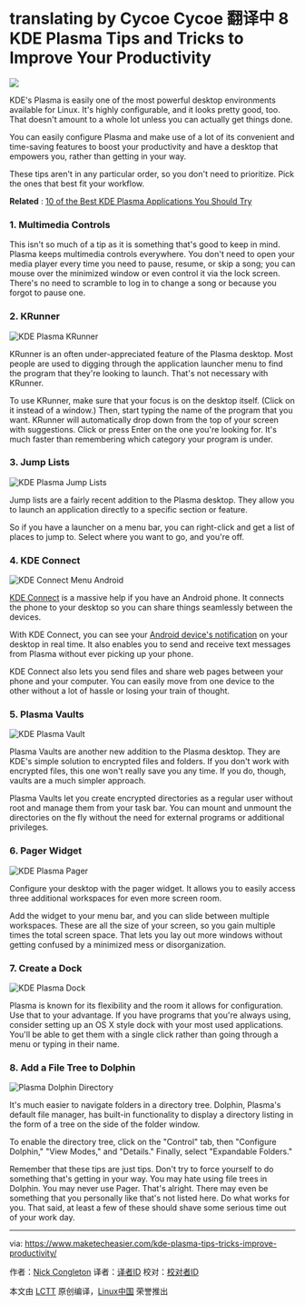 translating by Cycoe
Cycoe 翻译中
8 KDE Plasma Tips and Tricks to Improve Your Productivity
======

![](https://www.maketecheasier.com/assets/uploads/2018/01/kde-plasma-desktop-featured.jpg)

KDE's Plasma is easily one of the most powerful desktop environments available for Linux. It's highly configurable, and it looks pretty good, too. That doesn't amount to a whole lot unless you can actually get things done.

You can easily configure Plasma and make use of a lot of its convenient and time-saving features to boost your productivity and have a desktop that empowers you, rather than getting in your way.

These tips aren't in any particular order, so you don't need to prioritize. Pick the ones that best fit your workflow.

 **Related** : [10 of the Best KDE Plasma Applications You Should Try][1]

### 1. Multimedia Controls

This isn't so much of a tip as it is something that's good to keep in mind. Plasma keeps multimedia controls everywhere. You don't need to open your media player every time you need to pause, resume, or skip a song; you can mouse over the minimized window or even control it via the lock screen. There's no need to scramble to log in to change a song or because you forgot to pause one.

### 2. KRunner

![KDE Plasma KRunner][2]

KRunner is an often under-appreciated feature of the Plasma desktop. Most people are used to digging through the application launcher menu to find the program that they're looking to launch. That's not necessary with KRunner.

To use KRunner, make sure that your focus is on the desktop itself. (Click on it instead of a window.) Then, start typing the name of the program that you want. KRunner will automatically drop down from the top of your screen with suggestions. Click or press Enter on the one you're looking for. It's much faster than remembering which category your program is under.

### 3. Jump Lists

![KDE Plasma Jump Lists][3]

Jump lists are a fairly recent addition to the Plasma desktop. They allow you to launch an application directly to a specific section or feature.

So if you have a launcher on a menu bar, you can right-click and get a list of places to jump to. Select where you want to go, and you're off.

### 4. KDE Connect

![KDE Connect Menu Android][4]

[KDE Connect][5] is a massive help if you have an Android phone. It connects the phone to your desktop so you can share things seamlessly between the devices.

With KDE Connect, you can see your [Android device's notification][6] on your desktop in real time. It also enables you to send and receive text messages from Plasma without ever picking up your phone.

KDE Connect also lets you send files and share web pages between your phone and your computer. You can easily move from one device to the other without a lot of hassle or losing your train of thought.

### 5. Plasma Vaults

![KDE Plasma Vault][7]

Plasma Vaults are another new addition to the Plasma desktop. They are KDE's simple solution to encrypted files and folders. If you don't work with encrypted files, this one won't really save you any time. If you do, though, vaults are a much simpler approach.

Plasma Vaults let you create encrypted directories as a regular user without root and manage them from your task bar. You can mount and unmount the directories on the fly without the need for external programs or additional privileges.

### 6. Pager Widget

![KDE Plasma Pager][8]

Configure your desktop with the pager widget. It allows you to easily access three additional workspaces for even more screen room.

Add the widget to your menu bar, and you can slide between multiple workspaces. These are all the size of your screen, so you gain multiple times the total screen space. That lets you lay out more windows without getting confused by a minimized mess or disorganization.

### 7. Create a Dock

![KDE Plasma Dock][9]

Plasma is known for its flexibility and the room it allows for configuration. Use that to your advantage. If you have programs that you're always using, consider setting up an OS X style dock with your most used applications. You'll be able to get them with a single click rather than going through a menu or typing in their name.

### 8. Add a File Tree to Dolphin

![Plasma Dolphin Directory][10]

It's much easier to navigate folders in a directory tree. Dolphin, Plasma's default file manager, has built-in functionality to display a directory listing in the form of a tree on the side of the folder window.

To enable the directory tree, click on the "Control" tab, then "Configure Dolphin," "View Modes," and "Details." Finally, select "Expandable Folders."

Remember that these tips are just tips. Don't try to force yourself to do something that's getting in your way. You may hate using file trees in Dolphin. You may never use Pager. That's alright. There may even be something that you personally like that's not listed here. Do what works for you. That said, at least a few of these should shave some serious time out of your work day.

--------------------------------------------------------------------------------

via: https://www.maketecheasier.com/kde-plasma-tips-tricks-improve-productivity/

作者：[Nick Congleton][a]
译者：[译者ID](https://github.com/译者ID)
校对：[校对者ID](https://github.com/校对者ID)

本文由 [LCTT](https://github.com/LCTT/TranslateProject) 原创编译，[Linux中国](https://linux.cn/) 荣誉推出

[a]:https://www.maketecheasier.com/author/nickcongleton/
[1]:https://www.maketecheasier.com/10-best-kde-plasma-applications/ (10 of the Best KDE Plasma Applications You Should Try)
[2]:https://www.maketecheasier.com/assets/uploads/2017/10/pe-krunner.jpg (KDE Plasma KRunner)
[3]:https://www.maketecheasier.com/assets/uploads/2017/10/pe-jumplist.jpg (KDE Plasma Jump Lists)
[4]:https://www.maketecheasier.com/assets/uploads/2017/05/kde-connect-menu-e1494899929112.jpg (KDE Connect Menu Android)
[5]:https://www.maketecheasier.com/send-receive-sms-linux-kde-connect/
[6]:https://www.maketecheasier.com/android-notifications-ubuntu-kde-connect/
[7]:https://www.maketecheasier.com/assets/uploads/2017/10/pe-vault.jpg (KDE Plasma Vault)
[8]:https://www.maketecheasier.com/assets/uploads/2017/10/pe-pager.jpg (KDE Plasma Pager)
[9]:https://www.maketecheasier.com/assets/uploads/2017/10/pe-dock.jpg (KDE Plasma Dock)
[10]:https://www.maketecheasier.com/assets/uploads/2017/10/pe-dolphin.jpg (Plasma Dolphin Directory)
